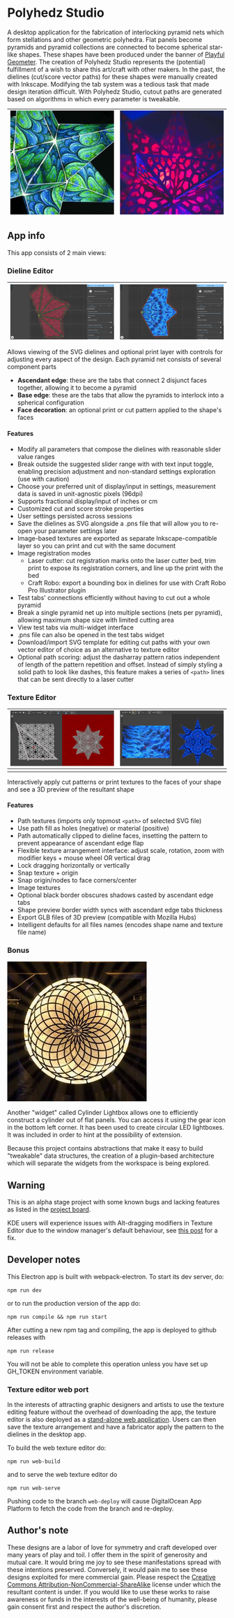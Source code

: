 # Polyhedz Studio 

A desktop application for the fabrication of interlocking pyramid nets which form stellations and other geometric polyhedra. Flat panels become pyramids and pyramid collections are connected to become spherical star-like shapes. These shapes have been produced under the banner of [Playful Geometer](https://www.facebook.com/playful.geometer). The creation of Polyhedz Studio represents the (potential) fulfillment of a wish to share this art/craft with other makers. In the past, the dielines (cut/score vector paths) for these shapes were manually created with Inkscape. Modifying the tab system  was a tedious task that made design iteration difficult. With Polyhedz Studio, cutout paths are generated based on algorithms in which every parameter is tweakable. 

| ![polyhedral lantern sculpture with print face decoration](/packages/renderer/static/images/widgets/polyhedral-net.jpg) | ![polyhedral lantern sculpture with cut holes face decoration](/packages/renderer/static/images/widgets/polyhedral-net-vector.jpg) |
| ------------------------------------------------------------ | ------------------------------------------------------------ |


## App info

This app consists of 2 main views:

### Dieline Editor

| ![Dieline Editor with vector graphics](/docs/images/dieline_editor_vector.png) | ![Dieline Editor with raster graphics](/docs/images/dieline_editor_raster.png) |
| ------------------------------------------------------------ | ------------------------------------------------------------ |


Allows viewing of the SVG dielines and optional print layer with controls for adjusting every aspect of the design. Each pyramid net consists of several component parts

- **Ascendant edge**: these are the tabs that connect 2 disjunct faces together, allowing it to become a pyramid
- **Base edge**: these are the tabs that allow the pyramids to interlock into a spherical configuration
- **Face decoration**: an optional print or cut pattern applied to the shape's faces

#### Features

- Modify all parameters that compose the dielines with reasonable slider value ranges
- Break outside the suggested slider range with with text input toggle, enabling precision adjustment and non-standard settings exploration (use with caution)
- Choose your preferred unit of display/input in settings, measurement data is saved in unit-agnostic pixels (96dpi)
- Supports fractional display/input of inches or cm
- Customized cut and score stroke properties
- User settings persisted across sessions
- Save the dielines as SVG alongside a .pns file that will allow you to re-open your parameter settings later
- Image-based textures are exported as separate Inkscape-compatible layer so you can print and cut with the same document
- Image registration modes
    - Laser cutter: cut registration marks onto the laser cutter bed, trim print to expose its registration corners, and line up the print with the bed
    - Craft Robo: export a bounding box in dielines for use with Craft Robo Pro Illustrator plugin
- Test tabs' connections efficiently without having to cut out a whole pyramid
- Break a single pyramid net up into multiple sections (nets per pyramid), allowing maximum shape size with limited cutting area
- View test tabs via multi-widget interface
- .pns file can also be opened in the test tabs widget
- Download/import SVG template for editing cut paths with your own vector editor of choice as an alternative to texture editor
- Optional path scoring: adjust the dasharray pattern ratios independent of length of the pattern repetition and offset. Instead of simply styling a solid path to look like dashes, this feature makes a series of `<path>` lines that can be sent directly to a laser cutter

### Texture Editor

| ![Texture Editor with vector graphics](/docs/images/texture_editor_vector.png) | ![Texture Editor with raster graphics](/docs/images/texture_editor_raster.png) |
| ------------------------------------------------------------ | ------------------------------------------------------------ |
|                                                              |                                                              |

Interactively apply cut patterns or print textures to the faces of your shape and see a 3D preview of the resultant shape

#### Features
- Path textures (imports only topmost `<path>` of selected SVG file)
- Use path fill as holes (negative) or material (positive)
- Path automatically clipped to dieline faces, insetting the pattern to prevent appearance of ascendant edge flap
- Flexible texture arrangement interface: adjust scale, rotation, zoom with modifier keys + mouse wheel OR vertical drag
- Lock dragging horizontally or vertically
- Snap texture + origin
- Snap origin/nodes to face corners/center
- Image textures
- Optional black border obscures shadows casted by ascendant edge tabs
- Shape preview border width syncs with ascendant edge tabs thickness
- Export GLB files of 3D preview (compatible with Mozilla Hubs)
- Intelligent defaults for all files names (encodes shape name and texture file name)


### Bonus

<img src="/static/images/widgets/cylinder-lightbox.jpg" alt="cylinder lightbox" width="320"/>

Another "widget" called Cylinder Lightbox allows one to efficiently construct a cylinder out of flat panels. You can access it using the gear icon in the bottom left corner. It has been used to create circular LED lightboxes. It was included in order to hint at the possibility of extension.

Because this project contains abstractions that make it easy to build "tweakable" data structures, the creation of a plugin-based architecture which will separate the widgets from the workspace is being explored.

## Warning

This is an alpha stage project with some known bugs and lacking features as listed in the [project board](https://github.com/justin-hackin/polyhedz-studio/projects/1).

KDE users will experience issues with Alt-dragging modifiers in Texture Editor due to the window manager's default behaviour, see [this post](https://superuser.com/questions/584730/how-can-i-disable-alt-mouse-default-behavior-in-kde) for a fix.

## Developer notes

This Electron app is built with webpack-electron. To start its dev server, do:
```
npm run dev
```

or to run the production version of the app do:

```
npm run compile && npm run start
```

After cutting a new npm tag and compiling, the app is deployed to github releases with 
```
npm run release
```

You will not be able to complete this operation unless you have set up GH_TOKEN environment variable.

### Texture editor web port

In the interests of attracting graphic designers and artists to use the texture editing feature without the overhead of downloading the app, the texture editor is also deployed as a [stand-alone web application](https://polyhedral-net-factory-bahby.ondigitalocean.app/). Users can then save the texture arrangement and have a fabricator apply the pattern to the dielines in the desktop app.

To build the web texture editor do:

```
npm run web-build
```

and to serve the web texture editor do

```
npm run web-serve
```

Pushing code to the branch `web-deploy` will cause DigitalOcean App Platform to fetch the code from the branch and re-deploy.

## Author's note

These designs are a labor of love for symmetry and craft developed over many years of play and toil. I offer them in the spirit of generosity and mutual care. It would bring me joy to see these manifestations spread with these intentions preserved. Conversely, it would pain me to see these designs exploited for mere commercial gain. Please respect the [Creative Commons Attribution-NonCommercial-ShareAlike](https://creativecommons.org/licenses/by-nc-sa/4.0/) license under which the resultant content is under. If you would like to use these works to raise awareness or funds in the interests of the well-being of humanity, please gain consent first and respect the author's discretion.
